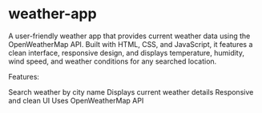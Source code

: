 # weather-app
A user-friendly weather app that provides current weather data using the OpenWeatherMap API. Built with HTML, CSS, and JavaScript, it features a clean interface, responsive design, and displays temperature, humidity, wind speed, and weather conditions for any searched location.

Features:

Search weather by city name
Displays current weather details
Responsive and clean UI
Uses OpenWeatherMap API

